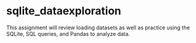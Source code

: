 # sqlite_dataexploration
This assignment will review loading datasets as well as practice using the SQLite, SQL queries, and Pandas to analyze data.
